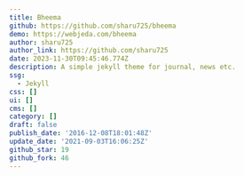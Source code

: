 ```yaml
---
title: Bheema
github: https://github.com/sharu725/bheema
demo: https://webjeda.com/bheema
author: sharu725
author_link: https://github.com/sharu725
date: 2023-11-30T09:45:46.774Z
description: A simple jekyll theme for journal, news etc.
ssg:
  - Jekyll
css: []
ui: []
cms: []
category: []
draft: false
publish_date: '2016-12-08T18:01:48Z'
update_date: '2021-09-03T16:06:25Z'
github_star: 19
github_fork: 46
---
```

